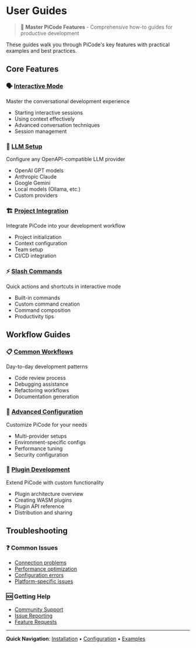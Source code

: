 # User Guides

> 📖 **Master PiCode Features** - Comprehensive how-to guides for productive development

These guides walk you through PiCode's key features with practical examples and best practices.

## Core Features

### 🗣️ [Interactive Mode](interactive-mode.md)
Master the conversational development experience
- Starting interactive sessions
- Using context effectively
- Advanced conversation techniques
- Session management

### 🔌 [LLM Setup](llm-setup.md)
Configure any OpenAPI-compatible LLM provider
- OpenAI GPT models
- Anthropic Claude
- Google Gemini
- Local models (Ollama, etc.)
- Custom providers

### 🏗️ [Project Integration](project-setup.md)
Integrate PiCode into your development workflow
- Project initialization
- Context configuration
- Team setup
- CI/CD integration

### ⚡ [Slash Commands](slash-commands.md)
Quick actions and shortcuts in interactive mode
- Built-in commands
- Custom command creation
- Command composition
- Productivity tips

## Workflow Guides

### 📋 [Common Workflows](workflows.md)
Day-to-day development patterns
- Code review process
- Debugging assistance
- Refactoring workflows
- Documentation generation

### 🔧 [Advanced Configuration](advanced-config.md)
Customize PiCode for your needs
- Multi-provider setups
- Environment-specific configs
- Performance tuning
- Security configuration

### 🧩 [Plugin Development](plugin-development.md)
Extend PiCode with custom functionality
- Plugin architecture overview
- Creating WASM plugins
- Plugin API reference
- Distribution and sharing

## Troubleshooting

### ❓ Common Issues
- [Connection problems](troubleshooting.md#connection-issues)
- [Performance optimization](troubleshooting.md#performance)
- [Configuration errors](troubleshooting.md#configuration)
- [Platform-specific issues](troubleshooting.md#platform-issues)

### 🆘 Getting Help
- [Community Support](https://github.com/pnocera/PiCode/discussions)
- [Issue Reporting](https://github.com/pnocera/PiCode/issues/new)
- [Feature Requests](https://github.com/pnocera/PiCode/discussions/categories/ideas)

---

**Quick Navigation**: [Installation](../quickstart/installation.md) • [Configuration](../reference/config.md) • [Examples](../examples/index.md)